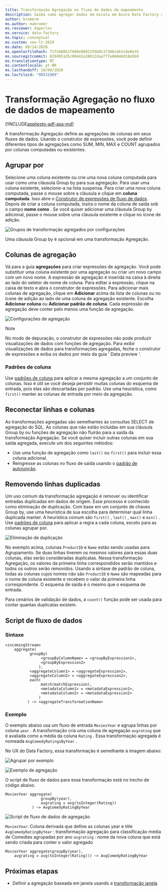 ```yaml
---
title: Transformação Agregação no fluxo de dados de mapeamento
description: Saiba como agregar dados em escala em Azure Data Factory com a transformação agregar fluxo de dados de mapeamento.
author: kromerm
ms.author: makromer
ms.reviewer: daperlov
ms.service: data-factory
ms.topic: conceptual
ms.custom: seo-lt-2019
ms.date: 09/14/2020
ms.openlocfilehash: 71f5488b1f689e8892155b013730bcbb3c8e0e35
ms.sourcegitcommit: 829d951d5c90442a38012daaf77e86046018e5b9
ms.translationtype: MT
ms.contentlocale: pt-BR
ms.lasthandoff: 10/09/2020
ms.locfileid: "90531909"
---
```

# <a name="aggregate-transformation-in-mapping-data-flow"></a>Transformação Agregação no fluxo de dados de mapeamento

[!INCLUDE[appliesto-adf-asa-md](includes/appliesto-adf-asa-md.md)]

A transformação Agregação define as agregações de colunas em seus fluxos de dados. Usando o construtor de expressões, você pode definir diferentes tipos de agregações como SUM, MIN, MAX e COUNT agrupados por colunas computadas ou existentes.

## <a name="group-by"></a>Agrupar por

Selecione uma coluna existente ou crie uma nova coluna computada para usar como uma cláusula Group by para sua agregação. Para usar uma coluna existente, selecione-a na lista suspensa. Para criar uma nova coluna computada, passe o mouse sobre a cláusula e clique em **coluna computada**. Isso abre o [Construtor de expressões de fluxo de dados](concepts-data-flow-expression-builder.md). Depois de criar a coluna computada, insira o nome da coluna de saída sob o campo **nome como** . Se você quiser adicionar uma cláusula Group by adicional, passe o mouse sobre uma cláusula existente e clique no ícone de adição.

![Grupos de transformação agregados por configurações](media/data-flow/agg.png "Grupos de transformação agregados por configurações")

Uma cláusula Group by é opcional em uma transformação Agregação.

## <a name="aggregate-columns"></a>Colunas de agregação

Vá para a guia **agregações** para criar expressões de agregação. Você pode substituir uma coluna existente por uma agregação ou criar um novo campo com um novo nome. A expressão de agregação é inserida na caixa à direita ao lado do seletor de nome de coluna. Para editar a expressão, clique na caixa de texto e abra o construtor de expressões. Para adicionar mais colunas de agregação, clique em **Adicionar** acima da lista de colunas ou no ícone de adição ao lado de uma coluna de agregação existente. Escolha **Adicionar coluna** ou **Adicionar padrão de coluna**. Cada expressão de agregação deve conter pelo menos uma função de agregação.

![Configurações de agregação](media/data-flow/aggregate-columns.png "Configurações de agregação")

> [!NOTE]
> No modo de depuração, o construtor de expressões não pode produzir visualizações de dados com funções de agregação. Para exibir visualizações de dados para transformações agregadas, feche o construtor de expressões e exiba os dados por meio da guia ' Data preview '.

### <a name="column-patterns"></a>Padrões de coluna

Use [padrões de coluna](concepts-data-flow-column-pattern.md) para aplicar a mesma agregação a um conjunto de colunas. Isso é útil se você deseja persistir muitas colunas do esquema de entrada, pois elas são descartadas por padrão. Use uma heurística, como `first()` manter as colunas de entrada por meio da agregação.

## <a name="reconnect-rows-and-columns"></a>Reconectar linhas e colunas

As transformações agregadas são semelhantes às consultas SELECT de agregação do SQL. As colunas que não estão incluídas em sua cláusula Group by ou funções de agregação não fluirão para a saída da transformação Agregação. Se você quiser incluir outras colunas em sua saída agregada, execute um dos seguintes métodos:

* Use uma função de agregação como `last()` ou `first()` para incluir essa coluna adicional.
* Reingresse as colunas no fluxo de saída usando o [padrão de autojunção](https://mssqldude.wordpress.com/2018/12/20/adf-data-flows-self-join/).

## <a name="removing-duplicate-rows"></a>Removendo linhas duplicadas

Um uso comum da transformação agregação é remover ou identificar entradas duplicadas em dados de origem. Esse processo é conhecido como eliminação de duplicação. Com base em um conjunto de chaves Group by, use uma heurística de sua escolha para determinar qual linha duplicada manter. A heurística comum são `first()` , `last()` , `max()` e `min()` . Use [padrões de coluna](concepts-data-flow-column-pattern.md) para aplicar a regra a cada coluna, exceto para as colunas agrupar por.

![Eliminação de duplicação](media/data-flow/agg-dedupe.png "Eliminação de duplicação")

No exemplo acima, colunas `ProductID` e `Name` estão sendo usadas para Agrupamento. Se duas linhas tiverem os mesmos valores para essas duas colunas, elas serão consideradas duplicatas. Nessa transformação Agregação, os valores da primeira linha correspondidos serão mantidos e todos os outros serão removidos. Usando a sintaxe de padrão de coluna, todas as colunas cujos nomes não são `ProductID` e `Name` são mapeadas para o nome de coluna existente e recebem o valor da primeira linha correspondente. O esquema de saída é o mesmo que o esquema de entrada.

Para cenários de validação de dados, a `count()` função pode ser usada para contar quantas duplicatas existem.

## <a name="data-flow-script"></a>Script de fluxo de dados

### <a name="syntax"></a>Sintaxe

```
<incomingStream>
    aggregate(
           groupBy(
                <groupByColumnName> = <groupByExpression1>,
                <groupByExpression2>
               ),
           <aggregateColumn1> = <aggregateExpression1>,
           <aggregateColumn2> = <aggregateExpression2>,
           each(
                match(matchExpression),
                <metadataColumn1> = <metadataExpression1>,
                <metadataColumn2> = <metadataExpression2>
               )
          ) ~> <aggregateTransformationName>
```

### <a name="example"></a>Exemplo

O exemplo abaixo usa um fluxo de entrada `MoviesYear` e agrupa linhas por coluna `year` . A transformação cria uma coluna de agregação `avgrating` que é avaliada como a média da coluna `Rating` . Essa transformação agregada é nomeada `AvgComedyRatingsByYear` .

No UX do Data Factory, essa transformação é semelhante à imagem abaixo:

![Agrupar por exemplo](media/data-flow/agg-script1.png "Agrupar por exemplo")

![Exemplo de agregação](media/data-flow/agg-script2.png "Exemplo de agregação")

O script de fluxo de dados para essa transformação está no trecho de código abaixo.

```
MoviesYear aggregate(
                groupBy(year),
                avgrating = avg(toInteger(Rating))
            ) ~> AvgComedyRatingByYear
```

![Script de fluxo de dados de agregação](media/data-flow/aggdfs1.png "Script de fluxo de dados de agregação")

```MoviesYear```: Coluna derivada que define as colunas year e title ```AvgComedyRatingByYear``` : transformação agregação para classificação média de Comedies agrupadas por ano ```avgrating``` : nome da nova coluna que está sendo criada para conter o valor agregado

```
MoviesYear aggregate(groupBy(year),
    avgrating = avg(toInteger(Rating))) ~> AvgComedyRatingByYear
```

## <a name="next-steps"></a>Próximas etapas

* Definir a agregação baseada em janela usando a [transformação janela](data-flow-window.md)
